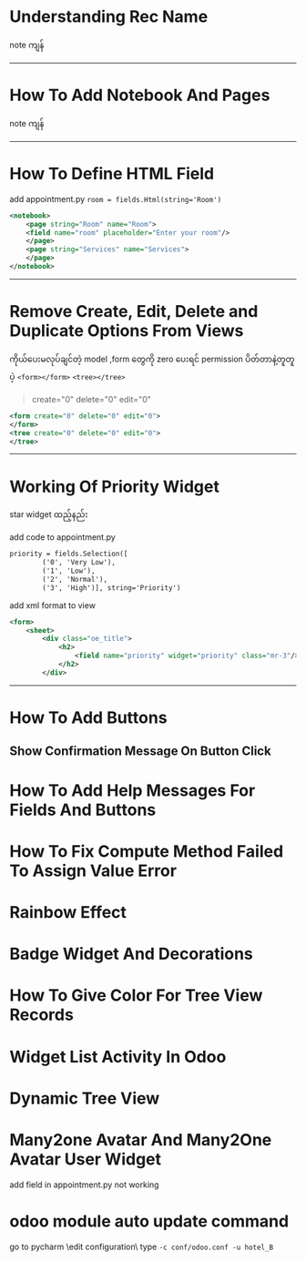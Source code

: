 
# Understanding Rec Name

note ကျန်

------------

# How To Add Notebook And Pages
note ကျန်

------------
# How To Define HTML Field

add appointment.py
`room = fields.Html(string='Room')`
```xml
<notebook>
	<page string="Room" name="Room">
	<field name="room" placeholder="Enter your room"/>
	</page>
	<page string="Services" name="Services">
	</page>
</notebook>
```
---------------

# Remove Create, Edit, Delete and Duplicate Options From Views 

ကိုယ်ပေးမလုပ်ချင်တဲ့ model ,form တွေကို zero ပေးရင် permission ပိတ်တာနဲ့တူတူပဲ့
`<form></form>` `<tree></tree>`

> create="0" delete="0" edit="0"

```xml
<form create="0" delete="0" edit="0">
</form>
<tree create="0" delete="0" edit="0">
</tree>
```

------------
# Working Of Priority Widget

star widget ထည့်နည်း

add code to appointment.py
```xml
priority = fields.Selection([
        ('0', 'Very Low'),
        ('1', 'Low'),
        ('2', 'Normal'),
        ('3', 'High')], string='Priority')
```
add xml format to view
```xml
<form>
	<sheet>
		<div class="oe_title">
			<h2>
				<field name="priority" widget="priority" class="mr-3"/>
			</h2>
		</div>
```

------------

# How To Add Buttons

## Show Confirmation Message On Button Click

# How To Add Help Messages For Fields And Buttons

# How To Fix Compute Method Failed To Assign Value Error

# Rainbow Effect

# Badge Widget And Decorations

# How To Give Color For Tree View Records

# Widget List Activity In Odoo

# Dynamic Tree View

# Many2one Avatar And Many2One Avatar User Widget 

add field in appointment.py not working

# odoo module auto update command

go to pycharm \edit configuration\ type `-c conf/odoo.conf -u hotel_B`

#






